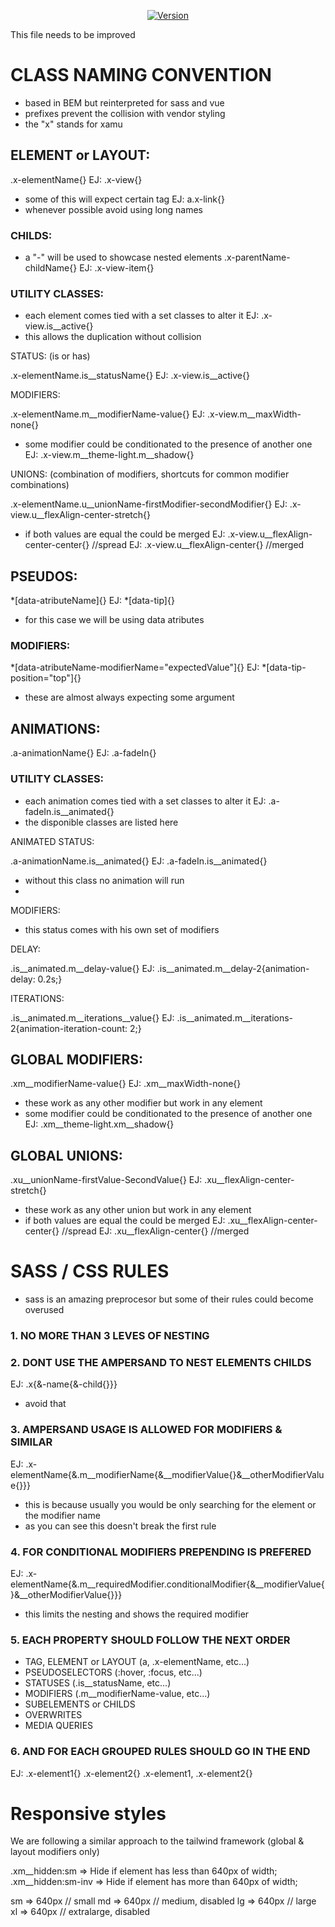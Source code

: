 <p align="center">
<a href="https://www.npmjs.com/package/@xamu-co/styles">
<img src="https://img.shields.io/npm/v/@xamu-co/styles.svg?sanitize=true" alt="Version">
</a>
</p>

This file needs to be improved

# CLASS NAMING CONVENTION

- based in BEM but reinterpreted for sass and vue
- prefixes prevent the collision with vendor styling
- the "x" stands for xamu

## ELEMENT or LAYOUT:

.x-elementName{}
EJ: .x-view{}
- some of this will expect certain tag
EJ: a.x-link{}
- whenever possible avoid using long names

### CHILDS:
- a "-" will be used to showcase nested elements
.x-parentName-childName{}
EJ: .x-view-item{}

### UTILITY CLASSES:

- each element comes tied with a set classes to alter it
EJ: .x-view.is__active{}
- this allows the duplication without collision

STATUS: (is or has)

.x-elementName.is__statusName{}
EJ: .x-view.is__active{}

MODIFIERS:

.x-elementName.m__modifierName-value{}
EJ: .x-view.m__maxWidth-none{}
- some modifier could be conditionated to the presence of another one
EJ: .x-view.m__theme-light.m__shadow{}

UNIONS: (combination of modifiers, shortcuts for common modifier combinations)

.x-elementName.u__unionName-firstModifier-secondModifier{}
EJ: .x-view.u__flexAlign-center-stretch{}
- if both values are equal the could be merged
EJ: .x-view.u__flexAlign-center-center{} //spread
EJ: .x-view.u__flexAlign-center{} //merged

## PSEUDOS:

*[data-atributeName]{}
EJ: *[data-tip]{}
- for this case we will be using data atributes

### MODIFIERS:

*[data-atributeName-modifierName="expectedValue"]{}
EJ: *[data-tip-position="top"]{}
- these are almost always expecting some argument

## ANIMATIONS:

.a-animationName{}
EJ: .a-fadeIn{}

### UTILITY CLASSES:

- each animation comes tied with a set classes to alter it
EJ: .a-fadeIn.is__animated{}
- the disponible classes are listed here

ANIMATED STATUS:

.a-animationName.is__animated{}
EJ: .a-fadeIn.is__animated{}
- without this class no animation will run
- 
MODIFIERS:

- this status comes with his own set of modifiers

DELAY:

.is__animated.m__delay-value{}
EJ: .is__animated.m__delay-2{animation-delay: 0.2s;}

ITERATIONS:

.is__animated.m__iterations__value{}
EJ: .is__animated.m__iterations-2{animation-iteration-count: 2;}

## GLOBAL MODIFIERS:

.xm__modifierName-value{}
EJ: .xm__maxWidth-none{}
- these work as any other modifier but work in any element
- some modifier could be conditionated to the presence of another one
EJ: .xm__theme-light.xm__shadow{}

## GLOBAL UNIONS:

.xu__unionName-firstValue-SecondValue{}
EJ: .xu__flexAlign-center-stretch{}
- these work as any other union but work in any element
- if both values are equal the could be merged
EJ: .xu__flexAlign-center-center{} //spread
EJ: .xu__flexAlign-center{} //merged

# SASS / CSS RULES

- sass is an amazing preprocesor but some of their rules could become overused

### 1. NO MORE THAN 3 LEVES OF NESTING

### 2. DONT USE THE AMPERSAND TO NEST ELEMENTS CHILDS

EJ: .x{&-name{&-child{}}}
- avoid that

### 3. AMPERSAND USAGE IS ALLOWED FOR MODIFIERS & SIMILAR

EJ: .x-elementName{&.m__modifierName{&__modifierValue{}&__otherModifierValue{}}}
- this is because usually you would be only searching for the element or the modifier name
- as you can see this doesn't break the first rule

### 4. FOR CONDITIONAL MODIFIERS PREPENDING IS PREFERED

EJ: 
.x-elementName{&.m__requiredModifier.conditionalModifier{&__modifierValue{}&__otherModifierValue{}}}
- this limits the nesting and shows the required modifier

### 5. EACH PROPERTY SHOULD FOLLOW THE NEXT ORDER

- TAG, ELEMENT or LAYOUT (a, .x-elementName, etc...)
- PSEUDOSELECTORS (:hover, :focus, etc...)
- STATUSES (.is__statusName, etc...)
- MODIFIERS (.m__modifierName-value, etc...)
- SUBELEMENTS or CHILDS
- OVERWRITES
- MEDIA QUERIES

### 6. AND FOR EACH GROUPED RULES SHOULD GO IN THE END

EJ: .x-element1{}
.x-element2{}
.x-element1, .x-element2{}


# Responsive styles

We are following a similar approach to the tailwind framework (global & layout modifiers only)

.xm__hidden:sm => Hide if element has less than 640px of width;
.xm__hidden:sm-inv => Hide if element has more than 640px of width;

sm => 640px // small
md => 640px // medium, disabled
lg => 640px // large
xl => 640px // extralarge, disabled